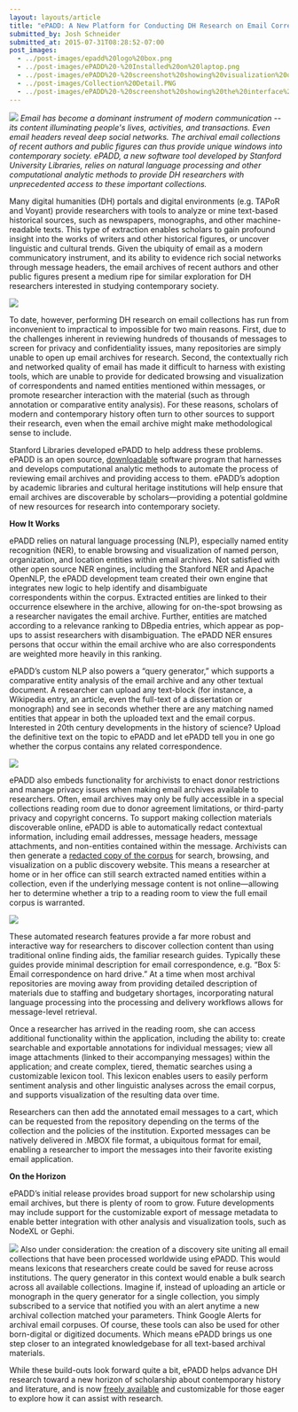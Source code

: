 ```yaml
---
layout: layouts/article
title: "ePADD: A New Platform for Conducting DH Research on Email Correspondence"
submitted_by: Josh Schneider
submitted_at: 2015-07-31T08:28:52-07:00
post_images:
  - ../post-images/epadd%20logo%20box.png
  - ../post-images/ePADD%20-%20Installed%20on%20laptop.png
  - ../post-images/ePADD%20-%20screenshot%20showing%20visualization%20of%20volume%20from%20particular%20correspondents%20over%20time.png
  - ../post-images/Collection%20Detail.PNG
  - ../post-images/ePADD%20-%20screenshot%20showing%20the%20interface%20for%20browsing%20image%20attachments.png
---
```


![](../post-images/epadd%20logo%20box.png)
*Email has become a dominant instrument of modern communication -- its content illuminating people's lives, activities, and transactions. Even email headers reveal deep social networks. The archival email collections of recent authors and public figures can thus provide unique windows into contemporary society. ePADD, a new software tool developed by Stanford University Libraries, relies on natural language processing and other computational analytic methods to provide DH researchers with unprecedented access to these important collections.*




Many digital humanities (DH) portals and digital environments (e.g. TAPoR and Voyant) provide researchers with tools to analyze or mine text-based historical sources, such as newspapers, monographs, and other machine-readable texts. This type of extraction enables scholars to gain profound insight into the works of writers and other historical figures, or uncover linguistic and cultural trends. Given the ubiquity of email as a modern communicatory instrument, and its ability to evidence rich social networks through message headers, the email archives of recent authors and other public figures present a medium ripe for similar exploration for DH researchers interested in studying contemporary society.


![](../post-images/ePADD%20-%20Installed%20on%20laptop.png)



To date, however, performing DH research on email collections has run from inconvenient to impractical to impossible for two main reasons. First, due to the challenges inherent in reviewing hundreds of thousands of messages to screen for privacy and confidentiality issues, many repositories are simply unable to open up email archives for research. Second, the contextually rich and networked quality of email has made it difficult to harness with existing tools, which are unable to provide for dedicated browsing and visualization of correspondents and named entities mentioned within messages, or promote researcher interaction with the material (such as through annotation or comparative entity analysis). For these reasons, scholars of modern and contemporary history often turn to other sources to support their research, even when the email archive might make methodological sense to include.


Stanford Libraries developed ePADD to help address these problems. ePADD is an open source, [downloadable](https://library.stanford.edu/projects/epadd) software program that harnesses and develops computational analytic methods to automate the process of reviewing email archives and providing access to them. ePADD’s adoption by academic libraries and cultural heritage institutions will help ensure that email archives are discoverable by scholars—providing a potential goldmine of new resources for research into contemporary society.


**How It Works**


ePADD relies on natural language processing (NLP), especially named entity recognition (NER), to enable browsing and visualization of named person, organization, and location entities within email archives. Not satisfied with other open source NER engines, including the Stanford NER and Apache OpenNLP, the ePADD development team created their own engine that integrates new logic to help identify and disambiguate correspondents within the corpus. Extracted entities are linked to their occurrence elsewhere in the archive, allowing for on-the-spot browsing as a researcher navigates the email archive. Further, entities are matched according to a relevance ranking to DBpedia entries, which appear as pop-ups to assist researchers with disambiguation. The ePADD NER ensures persons that occur within the email archive who are also correspondents are weighted more heavily in this ranking.


ePADD’s custom NLP also powers a “query generator,” which supports a comparative entity analysis of the email archive and any other textual document. A researcher can upload any text-block (for instance, a Wikipedia entry, an article, even the full-text of a dissertation or monograph) and see in seconds whether there are any matching named entities that appear in both the uploaded text and the email corpus. Interested in 20th century developments in the history of science? Upload the definitive text on the topic to ePADD and let ePADD tell you in one go whether the corpus contains any related correspondence.


![](../post-images/ePADD%20-%20screenshot%20showing%20visualization%20of%20volume%20from%20particular%20correspondents%20over%20time.png)



ePADD also embeds functionality for archivists to enact donor restrictions and manage privacy issues when making email archives available to researchers. Often, email archives may only be fully accessible in a special collections reading room due to donor agreement limitations, or third-party privacy and copyright concerns. To support making collection materials discoverable online, ePADD is able to automatically redact contextual information, including email addresses, message headers, message attachments, and non-entities contained within the message. Archivists can then generate a [redacted copy of the corpus](http://epadd.stanford.edu/epadd/collections) for search, browsing, and visualization on a public discovery website. This means a researcher at home or in her office can still search extracted named entities within a collection, even if the underlying message content is not online—allowing her to determine whether a trip to a reading room to view the full email corpus is warranted.


![](../post-images/Collection%20Detail.PNG)



These automated research features provide a far more robust and interactive way for researchers to discover collection content than using traditional online finding aids, the familiar research guides. Typically these guides provide minimal description for email correspondence, e.g. “Box 5: Email correspondence on hard drive.” At a time when most archival repositories are moving away from providing detailed description of materials due to staffing and budgetary shortages, incorporating natural language processing into the processing and delivery workflows allows for message-level retrieval.


Once a researcher has arrived in the reading room, she can access additional functionality within the application, including the ability to: create searchable and exportable annotations for individual messages; view all image attachments (linked to their accompanying messages) within the application; and create complex, tiered, thematic searches using a customizable lexicon tool. This lexicon enables users to easily perform sentiment analysis and other linguistic analyses across the email corpus, and supports visualization of the resulting data over time.


Researchers can then add the annotated email messages to a cart, which can be requested from the repository depending on the terms of the collection and the policies of the institution. Exported messages can be natively delivered in .MBOX file format, a ubiquitous format for email, enabling a researcher to import the messages into their favorite existing email application.


**On the Horizon**


ePADD’s initial release provides broad support for new scholarship using email archives, but there is plenty of room to grow. Future developments may include support for the customizable export of message metadata to enable better integration with other analysis and visualization tools, such as NodeXL or Gephi.


![](../post-images/ePADD%20-%20screenshot%20showing%20the%20interface%20for%20browsing%20image%20attachments.png)
Also under consideration: the creation of a discovery site uniting all email collections that have been processed worldwide using ePADD. This would means lexicons that researchers create could be saved for reuse across institutions. The query generator in this context would enable a bulk search across all available collections. Imagine if, instead of uploading an article or monograph in the query generator for a single collection, you simply subscribed to a service that notified you with an alert anytime a new archival collection matched your parameters. Think Google Alerts for archival email corpuses. Of course, these tools can also be used for other born-digital or digitized documents. Which means ePADD brings us one step closer to an integrated knowledgebase for all text-based archival materials.


While these build-outs look forward quite a bit, ePADD helps advance DH research toward a new horizon of scholarship about contemporary history and literature, and is now [freely available](https://library.stanford.edu/projects/epadd) and customizable for those eager to explore how it can assist with research.


